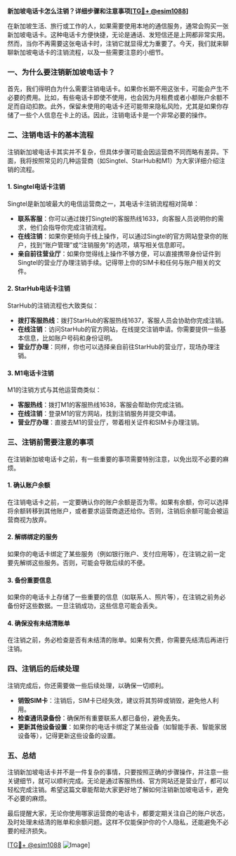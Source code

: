 **新加坡电话卡怎么注销？详细步骤和注意事项[[TG💪+ @esim1088](https://t.me/s/esim1088)]**

在新加坡生活、旅行或工作的人，如果需要使用本地的通信服务，通常会购买一张新加坡电话卡。这种电话卡方便快捷，无论是通话、发短信还是上网都非常实用。然而，当你不再需要这张电话卡时，注销它就显得尤为重要了。今天，我们就来聊聊新加坡电话卡的注销流程，以及一些需要注意的小细节。

### **一、为什么要注销新加坡电话卡？**

首先，我们得明白为什么需要注销电话卡。如果你长期不用这张卡，可能会产生不必要的费用。比如，有些电话卡即使不使用，也会因为月租费或者小额账户余额不足而自动扣款。此外，保留未使用的电话卡还可能带来隐私风险，尤其是如果你存储了一些个人信息在卡上的话。因此，注销电话卡是一个非常必要的操作。

### **二、注销电话卡的基本流程**

注销新加坡电话卡其实并不复杂，但具体步骤可能会因运营商不同而略有差异。下面，我将按照常见的几种运营商（如Singtel、StarHub和M1）为大家详细介绍注销的流程。

#### **1. Singtel电话卡注销**

Singtel是新加坡最大的电信运营商之一，其电话卡注销流程相对简单：

- **联系客服**：你可以通过拨打Singtel的客服热线1633，向客服人员说明你的需求，他们会指导你完成注销流程。
- **在线注销**：如果你更倾向于线上操作，可以通过Singtel的官方网站登录你的账户，找到“账户管理”或“注销服务”的选项，填写相关信息即可。
- **亲自前往营业厅**：如果你觉得线上操作不够方便，可以直接携带身份证件到Singtel的营业厅办理注销手续。记得带上你的SIM卡和任何与账户相关的文件。

#### **2. StarHub电话卡注销**

StarHub的注销流程也大致类似：

- **拨打客服热线**：拨打StarHub的客服热线1637，客服人员会协助你完成注销。
- **在线注销**：访问StarHub的官方网站，在线提交注销申请。你需要提供一些基本信息，比如账户号码和身份证明。
- **营业厅办理**：同样，你也可以选择亲自前往StarHub的营业厅，现场办理注销。

#### **3. M1电话卡注销**

M1的注销方式与其他运营商类似：

- **客服热线**：拨打M1的客服热线1638，客服会帮助你完成注销。
- **在线注销**：登录M1的官方网站，找到注销服务并提交申请。
- **营业厅办理**：直接去M1的营业厅，带着相关证件和SIM卡办理注销。

### **三、注销前需要注意的事项**

在注销新加坡电话卡之前，有一些重要的事项需要特别注意，以免出现不必要的麻烦。

#### **1. 确认账户余额**

在注销电话卡之前，一定要确认你的账户余额是否为零。如果有余额，你可以选择将余额转移到其他账户，或者要求运营商退还给你。否则，注销后余额可能会被运营商视为放弃。

#### **2. 解绑绑定的服务**

如果你的电话卡绑定了某些服务（例如银行账户、支付应用等），在注销之前一定要先解绑这些服务。否则，可能会导致后续的不便。

#### **3. 备份重要信息**

如果你的电话卡上存储了一些重要的信息（如联系人、照片等），在注销之前务必备份好这些数据。一旦注销成功，这些信息可能会丢失。

#### **4. 确保没有未结清账单**

在注销之前，务必检查是否有未结清的账单。如果有欠费，你需要先结清后再进行注销。

### **四、注销后的后续处理**

注销完成后，你还需要做一些后续处理，以确保一切顺利。

- **销毁SIM卡**：注销后，SIM卡已经失效，建议将其剪碎或销毁，避免他人利用。
- **检查通讯录备份**：确保所有重要联系人都已备份，避免丢失。
- **更新其他设备设置**：如果你的电话卡绑定了某些设备（如智能手表、智能家居设备等），记得更新这些设备的设置。

### **五、总结**

注销新加坡电话卡并不是一件复杂的事情，只要按照正确的步骤操作，并注意一些关键细节，就可以顺利完成。无论是通过客服热线、官方网站还是营业厅，都可以轻松完成注销。希望这篇文章能帮助大家更好地了解如何注销新加坡电话卡，避免不必要的麻烦。

最后提醒大家，无论你使用哪家运营商的电话卡，都要定期关注自己的账户状态，及时处理未结清的账单和余额问题。这样不仅能保护你的个人隐私，还能避免不必要的经济损失。

[[TG💪+ @esim1088](https://t.me/s/esim1088) ![Image](https://i.postimg.cc/4NQfJmqS/Snipaste-2025-05-13-00-14-12.png)]
